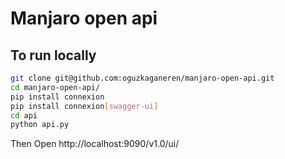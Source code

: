 # Manjaro open api



## To run locally
```bash
git clone git@github.com:oguzkaganeren/manjaro-open-api.git
cd manjaro-open-api/
pip install connexion
pip install connexion[swagger-ui]
cd api
python api.py
```
Then Open http://localhost:9090/v1.0/ui/
